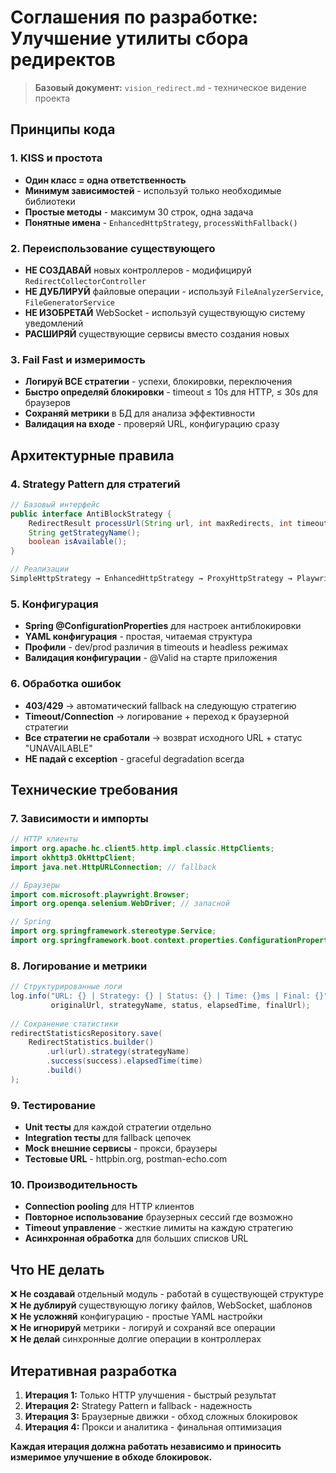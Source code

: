 # Соглашения по разработке: Улучшение утилиты сбора редиректов

> **Базовый документ:** `vision_redirect.md` - техническое видение проекта

## Принципы кода

### 1. KISS и простота
- **Один класс = одна ответственность**
- **Минимум зависимостей** - используй только необходимые библиотеки
- **Простые методы** - максимум 30 строк, одна задача
- **Понятные имена** - `EnhancedHttpStrategy`, `processWithFallback()`

### 2. Переиспользование существующего
- **НЕ СОЗДАВАЙ** новых контроллеров - модифицируй `RedirectCollectorController`
- **НЕ ДУБЛИРУЙ** файловые операции - используй `FileAnalyzerService`, `FileGeneratorService`
- **НЕ ИЗОБРЕТАЙ** WebSocket - используй существующую систему уведомлений
- **РАСШИРЯЙ** существующие сервисы вместо создания новых

### 3. Fail Fast и измеримость  
- **Логируй ВСЕ стратегии** - успехи, блокировки, переключения
- **Быстро определяй блокировки** - timeout ≤ 10s для HTTP, ≤ 30s для браузеров
- **Сохраняй метрики** в БД для анализа эффективности
- **Валидация на входе** - проверяй URL, конфигурацию сразу

## Архитектурные правила

### 4. Strategy Pattern для стратегий
```java
// Базовый интерфейс
public interface AntiBlockStrategy {
    RedirectResult processUrl(String url, int maxRedirects, int timeout);
    String getStrategyName();
    boolean isAvailable();
}

// Реализации
SimpleHttpStrategy → EnhancedHttpStrategy → ProxyHttpStrategy → PlaywrightStrategy → SeleniumStrategy
```

### 5. Конфигурация
- **Spring @ConfigurationProperties** для настроек антиблокировки
- **YAML конфигурация** - простая, читаемая структура  
- **Профили** - dev/prod различия в timeouts и headless режимах
- **Валидация конфигурации** - @Valid на старте приложения

### 6. Обработка ошибок
- **403/429** → автоматический fallback на следующую стратегию
- **Timeout/Connection** → логирование + переход к браузерной стратегии  
- **Все стратегии не сработали** → возврат исходного URL + статус "UNAVAILABLE"
- **НЕ падай с exception** - graceful degradation всегда

## Технические требования

### 7. Зависимости и импорты
```java
// HTTP клиенты
import org.apache.hc.client5.http.impl.classic.HttpClients;
import okhttp3.OkHttpClient;
import java.net.HttpURLConnection; // fallback

// Браузеры  
import com.microsoft.playwright.Browser;
import org.openqa.selenium.WebDriver; // запасной

// Spring
import org.springframework.stereotype.Service;
import org.springframework.boot.context.properties.ConfigurationProperties;
```

### 8. Логирование и метрики
```java
// Структурированные логи
log.info("URL: {} | Strategy: {} | Status: {} | Time: {}ms | Final: {}", 
         originalUrl, strategyName, status, elapsedTime, finalUrl);
         
// Сохранение статистики
redirectStatisticsRepository.save(
    RedirectStatistics.builder()
        .url(url).strategy(strategyName)
        .success(success).elapsedTime(time)
        .build()
);
```

### 9. Тестирование
- **Unit тесты** для каждой стратегии отдельно
- **Integration тесты** для fallback цепочек  
- **Mock внешние сервисы** - прокси, браузеры
- **Тестовые URL** - httpbin.org, postman-echo.com

### 10. Производительность
- **Connection pooling** для HTTP клиентов
- **Повторное использование** браузерных сессий где возможно
- **Timeout управление** - жесткие лимиты на каждую стратегию
- **Асинхронная обработка** для больших списков URL

## Что НЕ делать

❌ **Не создавай** отдельный модуль - работай в существующей структуре  
❌ **Не дублируй** существующую логику файлов, WebSocket, шаблонов  
❌ **Не усложняй** конфигурацию - простые YAML настройки  
❌ **Не игнорируй** метрики - логируй и сохраняй все операции  
❌ **Не делай** синхронные долгие операции в контроллерах  

## Итеративная разработка

1. **Итерация 1:** Только HTTP улучшения - быстрый результат
2. **Итерация 2:** Strategy Pattern и fallback - надежность  
3. **Итерация 3:** Браузерные движки - обход сложных блокировок
4. **Итерация 4:** Прокси и аналитика - финальная оптимизация

**Каждая итерация должна работать независимо и приносить измеримое улучшение в обходе блокировок.**